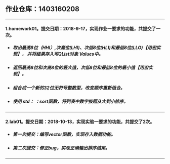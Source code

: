 ## 作业仓库：1403160208
___
#### 1.homework01。提交日期：2018-9-17，实现作业一要求的功能，共提交了一次。
- ##### 取出最高8位（HHI）,次高位(LHI)、次低8位(HLI)和最低8位(LLO)【用宏实现】， 并将结果存入可QList对象 Values中。
- ##### 返回最高8位和次高8位的最大值，次低8位和最低8位的最小值【用宏实现】。
- ##### 组合成一个新的32位无符号整数型，改变顺序重新组合。
- ##### 使用 std： ：sort函数，将列表中数字按照从大到小排序。
___
#### 2.lab01。提交日期：2018-10-13，实现实验一要求的功能，共提交了2次。
 - ##### 第一次提交：编写vector函数，实现存入数据功能。
 - ##### 第二次提交：修正bug，实现正确输出排序结果。
___
